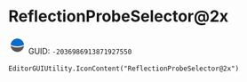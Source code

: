 # ReflectionProbeSelector@2x
![](/img/ReflectionProbeSelector@2x.png)
GUID: `-2036986913871927550`
```
EditorGUIUtility.IconContent("ReflectionProbeSelector@2x")
```
